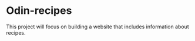 # Odin-recipes
This project will focus on building a website that includes information about recipes.
